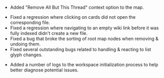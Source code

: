 + Added "Remove All But This Thread" context option to the map.
- Fixed a regression where clicking on cards did not open the corresponding file.
- Fixed a regression where navigating to an empty wiki link before it was fully indexed didn't create a new file.
- Fixed a bug that broke the sorting of root map nodes when removing & undoing them.
- Fixed several outstanding bugs related to handling & reacting to list glyph changes.
* Added a number of logs to the workspace initialization process to help better diagnose potential issues.